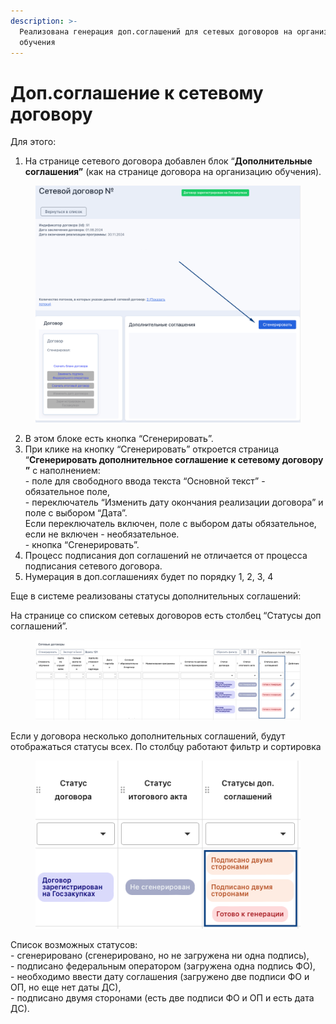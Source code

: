 ```yaml
---
description: >-
  Реализована генерация доп.соглашений для сетевых договоров на организацию
  обучения
---
```


# Доп.соглашение к сетевому договору

Для этого:

1. На странице сетевого договора добавлен блок “**Дополнительные соглашения”** (как на странице договора на организацию обучения).

<figure><img src="../../.gitbook/assets/image (14).png" alt=""><figcaption></figcaption></figure>

2. В этом блоке есть кнопка “Сгенерировать”.&#x20;
3. При клике на кнопку “Сгенерировать” откроется страница “**Сгенерировать дополнительное соглашение к сетевому договору ”** с наполнением:\
   \- поле для свободного ввода текста “Основной текст” - обязательное поле,\
   \- переключатель “Изменить дату окончания реализации договора” и поле с выбором “Дата”.\
   Если переключатель включен, поле с выбором даты обязательное, если не включен - необязательное.\
   \- кнопка “Сгенерировать”.
4. Процесс подписания доп соглашений не отличается от процесса подписания сетевого договора.&#x20;
5. Нумерация в доп.соглашениях будет по порядку 1, 2, 3, 4

Еще в системе реализованы статусы дополнительных соглашений:

На странице со списком сетевых договоров есть столбец “Статусы доп соглашений”.

<figure><img src="../../.gitbook/assets/image (88).png" alt=""><figcaption></figcaption></figure>

Если у договора несколько дополнительных соглашений, будут отображаться статусы всех. По столбцу работают фильтр и сортировка

<figure><img src="../../.gitbook/assets/image (90).png" alt=""><figcaption></figcaption></figure>

Список возможных статусов:\
\- сгенерировано (сгенерировано, но не загружена ни одна подпись),\
\- подписано федеральным оператором (загружена одна подпись ФО),\
\- необходимо ввести дату соглашения (загружено две подписи ФО и ОП, но еще нет даты ДС),\
\- подписано двумя сторонами (есть две подписи ФО и ОП и есть дата ДС).
